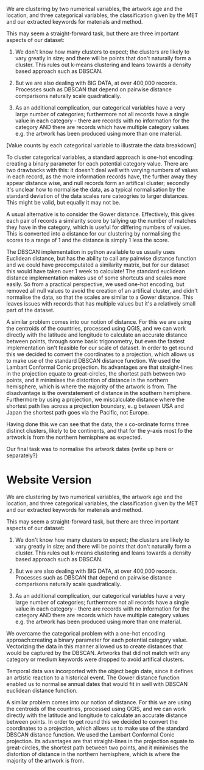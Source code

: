 We are clustering by two numerical variables, the artwork age and the location, and three categorical variables, the classification given by the MET and our extracted keywords for materials and method.

This may seem a straight-forward task, but there are three important aspects of our dataset:
1. We don't know how many clusters to expect; the clusters are likely to vary greatly in size; and there will be points that don't naturally form a cluster. This rules out k-means clustering and leans towards a density based approach such as DBSCAN. 

2. But we are also dealing with BIG DATA, at over 400,000 records. Processes such as DBSCAN that depend on pairwise distance comparisons naturally scale quadratically. 

3. As an additional complication, our categorical variables have a very large number of categories; furthermore not all records have a single value in each category - there are records with no information for the category AND there are records which have multiple category values e.g. the artwork has been produced using more than one material.

[Value counts by each categorical variable to illustrate the data breakdown]

To cluster categorical variables, a standard approach is one-hot encoding: creating a binary parameter for each potential category value. There are two drawbacks with this: it doesn't deal well with varying numbers of values in each record, as the more information records have, the further away they appear distance wise, and null records form an artifical cluster; secondly it's unclear how to normalise the data, as a typical normalisation by the standard deviation of the data scales rare cateogries to larger distances. This might be valid, but equally it may not be.

A usual alternative is to consider the Gower distance. Effectively, this gives each pair of records a similarity score by tallying up the number of matches they have in the category, which is useful for differing numbers of values. This is converted into a distance for our clustering by normalising the scores to a range of 1 and the distance is simply 1 less the score. 

The DBSCAN implementation in python available to us usually uses Euclidean distance, but has the ability to call any pairwise distance function and we could have precomputated a similarity matrix, but for our dataset this would have taken over 1 week to calculate! The standard euclidean distance implementation makes use of some shortcuts and scales more easily. So from a practical perspective, we used one-hot encoding, but removed all null values to avoid the creation of an artifical cluster, and didn't normalise the data, so that the scales are similar to a Gower distance. This leaves issues with records that has multiple values but it's a relatively small part of the dataset.

A similar problem comes into our notion of distance. For this we are using the centroids of the countries, processed using QGIS, and we can work directly with the latitude and longitude to calculate an accurate distance between points, through some basic trigonometry, but even the fastest implementation isn't feasible for our scale of dataset. In order to get round this we decided to convert the coordinates to a projection, which allows us to make use of the standard DBSCAN distance function. We used the Lambart Conformal Conic projection. Its advantages are that straight-lines in the projection equate to great-circles, the shortest path between two points, and it minimises the distortion of distance in the northern hemisphere, which is where the majority of the artwork is from. The disadvantage is the overstatement of distance in the southern hemiphere. Furthermore by using a projection, we miscalculate distance where the shortest path lies across a projection boundary, e..g between USA and Japan the shortest path goes via the Pacific, not Europe.

Having done this we can see that the data, the x co-ordinate forms three distinct clusters, likely to be continents, and that for the y-axis most fo the artwork is from the northern hemisphere as expected.

Our final task was to normalise the artwork dates {write up here or separately?}


# Website Version
We are clustering by two numerical variables, the artwork age and the location, and three categorical variables, the classification given by the MET and our extracted keywords for materials and method.

This may seem a straight-forward task, but there are three important aspects of our dataset:
1. We don't know how many clusters to expect; the clusters are likely to vary greatly in size; and there will be points that don't naturally form a cluster. This rules out k-means clustering and leans towards a density based approach such as DBSCAN. 

2. But we are also dealing with BIG DATA, at over 400,000 records. Processes such as DBSCAN that depend on pairwise distance comparisons naturally scale quadratically. 

3. As an additional complication, our categorical variables have a very large number of categories; furthermore not all records have a single value in each category - there are records with no information for the category AND there are records which have multiple category values e.g. the artwork has been produced using more than one material.

We overcame the categorical problem with a one-hot encoding approach:creating a binary parameter for each potential category value. Vectorizing the data in this manner allowed us to create distances that would be captured by the DBSCAN. Artworks that did not match with any category or medium keywords were dropped to avoid artifical clusters.   

Temporal data was incorported with the object begin date, since it defines an artistic reaction to a historical event. The Gower distance function enabled us to normalise annual dates that would fit in well with DBSCAN euclidean distance function. 

A similar problem comes into our notion of distance. For this we are using the centroids of the countries, processed using QGIS, and we can work directly with the latitude and longitude to calculate an accurate distance between points. In order to get round this we decided to convert the coordinates to a projection, which allows us to make use of the standard DBSCAN distance function. We used the Lambart Conformal Conic projection. Its advantages are that straight-lines in the projection equate to great-circles, the shortest path between two points, and it minimises the distortion of distance in the northern hemisphere, which is where the majority of the artwork is from.
